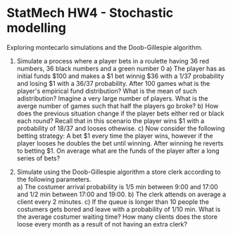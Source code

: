 # StatMech HW4 - Stochastic modelling

Exploring montecarlo simulations and the Doob-Gillespie algorithm.

1. Simulate a process where a player bets in a roulette having 36 red numbers, 36 black numbers and a green number 0
  a) The player has as initial funds $100 and makes a $1 bet winnig $36 with a 1/37 probability and losing $1 with a 36/37 probability.       After 100 games what is the player's empirical fund distribution? What is the mean of such adistribution? Imagine a very large number of   players. What is the averge number of games such that half the players go broke?
  b) How does the previous situation change if the player bets either red or black each round? Recall that in this scenario the player wins   $1 with a probability of 18/37 and looses othewise.
  c) Now consider the following betting strategy: A bet $1 every time the player wins, however if the player looses he doubles the bet
  until winning. After winning he reverts to betting $1. On average what are the funds of the player after a long series of bets?

2. Simulate using the Doob-Gillespie algorithm a store clerk according to the following parameters. \
  a) The costumer arrival probability is 1/5 min between 9:00 and 17:00 and 1/2 min between 17:00 and 19:00.
  b) The clerk attends on average a client every 2 minutes.
  c) If the queue is longer than 10 people the costumers gets bored and leave with a probability of 1/10 min.
  What is the average costumer waiting time?
  How many clients does the store loose every month as a result of not having an extra clerk?
